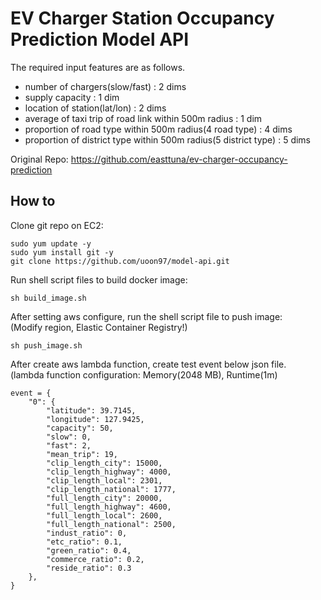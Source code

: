 # EV Charger Station Occupancy Prediction Model API
The required input features are as follows.
- number of chargers(slow/fast) : 2 dims
- supply capacity : 1 dim
- location of station(lat/lon) : 2 dims
- average of taxi trip of road link within 500m radius : 1 dim
- proportion of road type within 500m radius(4 road type) : 4 dims
- proportion of district type within 500m radius(5 district type) : 5 dims

Original Repo: https://github.com/easttuna/ev-charger-occupancy-prediction

## How to

Clone git repo on EC2:

    sudo yum update -y
    sudo yum install git -y
    git clone https://github.com/uoon97/model-api.git

Run shell script files to build docker image:

    sh build_image.sh

After setting aws configure, run the shell script file to push image: <br>
(Modify region, Elastic Container Registry!)

    sh push_image.sh

After create aws lambda function, create test event below json file. <br>
(lambda function configuration: Memory(2048 MB), Runtime(1m)

    event = {
        "0": {
            "latitude": 39.7145,
            "longitude": 127.9425,
            "capacity": 50,
            "slow": 0,
            "fast": 2,
            "mean_trip": 19,
            "clip_length_city": 15000,
            "clip_length_highway": 4000,
            "clip_length_local": 2301,
            "clip_length_national": 1777,
            "full_length_city": 20000,
            "full_length_highway": 4600,
            "full_length_local": 2600,
            "full_length_national": 2500,
            "indust_ratio": 0,
            "etc_ratio": 0.1,
            "green_ratio": 0.4,
            "commerce_ratio": 0.2,
            "reside_ratio": 0.3
        },
    }
